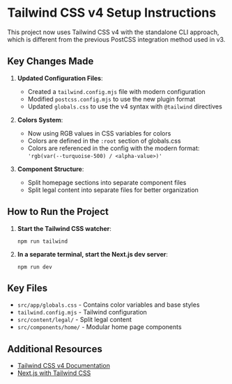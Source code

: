 # Tailwind CSS v4 Setup Instructions

This project now uses Tailwind CSS v4 with the standalone CLI approach, which is different from the previous PostCSS integration method used in v3.

## Key Changes Made

1. **Updated Configuration Files**:
   - Created a `tailwind.config.mjs` file with modern configuration
   - Modified `postcss.config.mjs` to use the new plugin format
   - Updated `globals.css` to use the v4 syntax with `@tailwind` directives

2. **Colors System**:
   - Now using RGB values in CSS variables for colors
   - Colors are defined in the `:root` section of globals.css
   - Colors are referenced in the config with the modern format: `'rgb(var(--turquoise-500) / <alpha-value>)'`

3. **Component Structure**:
   - Split homepage sections into separate component files
   - Split legal content into separate files for better organization

## How to Run the Project

1. **Start the Tailwind CSS watcher**:
   ```
   npm run tailwind
   ```

2. **In a separate terminal, start the Next.js dev server**:
   ```
   npm run dev
   ```

## Key Files

- `src/app/globals.css` - Contains color variables and base styles
- `tailwind.config.mjs` - Tailwind configuration
- `src/content/legal/` - Split legal content
- `src/components/home/` - Modular home page components

## Additional Resources

- [Tailwind CSS v4 Documentation](https://tailwindcss.com/docs/installation/tailwind-cli)
- [Next.js with Tailwind CSS](https://nextjs.org/docs/app/building-your-application/styling/tailwind-css) 